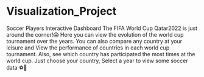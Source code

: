 # Visualization_Project
Soccer Players Interactive Dashboard
The FIFA World Cup Qatar2022 is just around the corner!😱 Here you can view the evolution of the world cup tournament over the years.
You can also compare any country at your leisure and View the performance of countries in each world cup tournament. Also, see which country
has participated the most times at the world cup. Just choose your country,  Select a year to view some soccer data ⚽🥅
